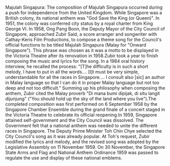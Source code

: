 Majulah Singapura: The composition of Majulah Singapura occurred during a push for independence from the United Kingdom. While Singapore was a British colony, its national anthem was "God Save the King (or Queen)". In 1951, the colony was conferred city status by a royal charter from King George VI. In 1958, Ong Pang Boon, the Deputy Mayor of the City Council of Singapore, approached Zubir Said, a score arranger and songwriter with Cathay-Keris Film Productions, to compose a theme song for the Council's official functions to be titled Majulah Singapura (Malay for "Onward Singapore"). This phrase was chosen as it was a motto to be displayed in the Victoria Theatre after its renovation in 1958.Zubir took a year to finish composing the music and lyrics for the song. In a 1984 oral history interview, he recalled the process: "[T]he difficulty is in such a short melody, I have to put in all the words.... [I]t must be very simple, understandable for all the races in Singapore.... I consult also  [sic] an author in Malay language so that I can do it in proper Malay language but not too deep and not too difficult." Summing up his philosophy when composing the anthem, Zubir cited the Malay proverb "Di mana bumi dipijak, di situ langit dijunjung" ("You should hold up the sky of the land where you live").The completed composition was first performed on 6 September 1958 by the Singapore Chamber Ensemble during the grand finale of a concert staged in the Victoria Theatre to celebrate its official reopening.In 1959, Singapore attained self-government and the City Council was dissolved. The Government felt that a national anthem was needed to unite the different races in Singapore. The Deputy Prime Minister Toh Chin Chye selected the City Council's song as it was already popular. At Toh's request, Zubir modified the lyrics and melody, and the revised song was adopted by the Legislative Assembly on 11 November 1959. On 30 November, the Singapore State Arms and Flag and National Anthem Ordinance 1959 was passed to regulate the use and display of these national emblems.
